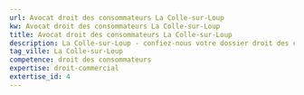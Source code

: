 ```yaml
---
url: Avocat droit des consommateurs La Colle-sur-Loup
kw: Avocat droit des consommateurs La Colle-sur-Loup
title: Avocat droit des consommateurs La Colle-sur-Loup
description: La Colle-sur-Loup - confiez-nous votre dossier droit des consommateurs
tag_ville: La Colle-sur-Loup
competence: droit des consommateurs
expertise: droit-commercial
extertise_id: 4
---
```

